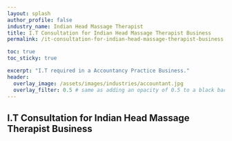```yaml
---
layout: splash 
author_profile: false 
industry_name: Indian Head Massage Therapist
title: I.T Consultation for Indian Head Massage Therapist Business
permalink: /it-consultation-for-indian-head-massage-therapist-business

toc: true
toc_sticky: true

excerpt: "I.T required in a Accountancy Practice Business."
header:
  overlay_image: /assets/images/industries/accountant.jpg
  overlay_filter: 0.5 # same as adding an opacity of 0.5 to a black background
---
```


## I.T Consultation for Indian Head Massage Therapist Business